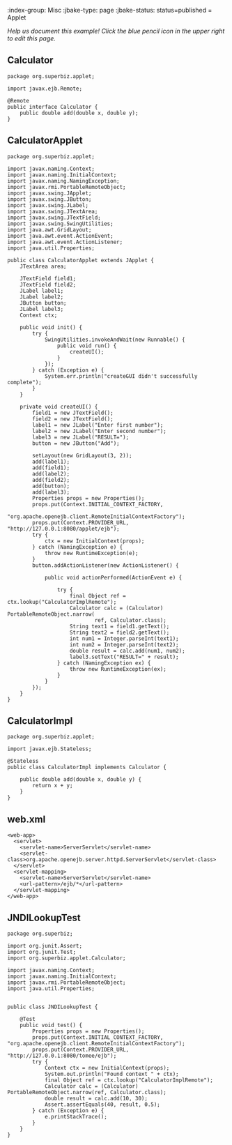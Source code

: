 :index-group:  Misc
:jbake-type: page
:jbake-status: status=published
= Applet


*Help us document this example! Click the blue pencil icon in the upper right to edit this page.*

## Calculator

    package org.superbiz.applet;
    
    import javax.ejb.Remote;
    
    @Remote
    public interface Calculator {
        public double add(double x, double y);
    }

## CalculatorApplet

    package org.superbiz.applet;
    
    import javax.naming.Context;
    import javax.naming.InitialContext;
    import javax.naming.NamingException;
    import javax.rmi.PortableRemoteObject;
    import javax.swing.JApplet;
    import javax.swing.JButton;
    import javax.swing.JLabel;
    import javax.swing.JTextArea;
    import javax.swing.JTextField;
    import javax.swing.SwingUtilities;
    import java.awt.GridLayout;
    import java.awt.event.ActionEvent;
    import java.awt.event.ActionListener;
    import java.util.Properties;
    
    public class CalculatorApplet extends JApplet {
        JTextArea area;
    
        JTextField field1;
        JTextField field2;
        JLabel label1;
        JLabel label2;
        JButton button;
        JLabel label3;
        Context ctx;
    
        public void init() {
            try {
                SwingUtilities.invokeAndWait(new Runnable() {
                    public void run() {
                        createUI();
                    }
                });
            } catch (Exception e) {
                System.err.println("createGUI didn't successfully complete");
            }
        }
    
        private void createUI() {
            field1 = new JTextField();
            field2 = new JTextField();
            label1 = new JLabel("Enter first number");
            label2 = new JLabel("Enter second number");
            label3 = new JLabel("RESULT=");
            button = new JButton("Add");
    
            setLayout(new GridLayout(3, 2));
            add(label1);
            add(field1);
            add(label2);
            add(field2);
            add(button);
            add(label3);
            Properties props = new Properties();
            props.put(Context.INITIAL_CONTEXT_FACTORY,
                    "org.apache.openejb.client.RemoteInitialContextFactory");
            props.put(Context.PROVIDER_URL, "http://127.0.0.1:8080/applet/ejb");
            try {
                ctx = new InitialContext(props);
            } catch (NamingException e) {
                throw new RuntimeException(e);
            }
            button.addActionListener(new ActionListener() {
    
                public void actionPerformed(ActionEvent e) {
    
                    try {
                        final Object ref = ctx.lookup("CalculatorImplRemote");
                        Calculator calc = (Calculator) PortableRemoteObject.narrow(
                                ref, Calculator.class);
                        String text1 = field1.getText();
                        String text2 = field2.getText();
                        int num1 = Integer.parseInt(text1);
                        int num2 = Integer.parseInt(text2);
                        double result = calc.add(num1, num2);
                        label3.setText("RESULT=" + result);
                    } catch (NamingException ex) {
                        throw new RuntimeException(ex);
                    }
                }
            });
        }
    }

## CalculatorImpl

    package org.superbiz.applet;
    
    import javax.ejb.Stateless;
    
    @Stateless
    public class CalculatorImpl implements Calculator {
    
        public double add(double x, double y) {
            return x + y;
        }
    }

## web.xml

    <web-app>
      <servlet>
        <servlet-name>ServerServlet</servlet-name>
        <servlet-class>org.apache.openejb.server.httpd.ServerServlet</servlet-class>
      </servlet>
      <servlet-mapping>
        <servlet-name>ServerServlet</servlet-name>
        <url-pattern>/ejb/*</url-pattern>
      </servlet-mapping>
    </web-app>
    

## JNDILookupTest

    package org.superbiz;
    
    import org.junit.Assert;
    import org.junit.Test;
    import org.superbiz.applet.Calculator;
    
    import javax.naming.Context;
    import javax.naming.InitialContext;
    import javax.rmi.PortableRemoteObject;
    import java.util.Properties;
    
    
    public class JNDILookupTest {
    
        @Test
        public void test() {
            Properties props = new Properties();
            props.put(Context.INITIAL_CONTEXT_FACTORY, "org.apache.openejb.client.RemoteInitialContextFactory");
            props.put(Context.PROVIDER_URL, "http://127.0.0.1:8080/tomee/ejb");
            try {
                Context ctx = new InitialContext(props);
                System.out.println("Found context " + ctx);
                final Object ref = ctx.lookup("CalculatorImplRemote");
                Calculator calc = (Calculator) PortableRemoteObject.narrow(ref, Calculator.class);
                double result = calc.add(10, 30);
                Assert.assertEquals(40, result, 0.5);
            } catch (Exception e) {
                e.printStackTrace();
            }
        }
    }
